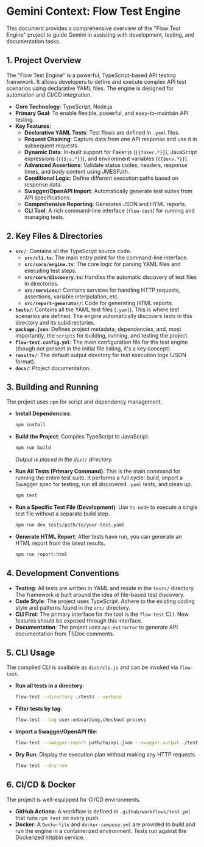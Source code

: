 # Gemini Context: Flow Test Engine

This document provides a comprehensive overview of the "Flow Test Engine" project to guide Gemini in assisting with development, testing, and documentation tasks.

## 1. Project Overview

The "Flow Test Engine" is a powerful, TypeScript-based API testing framework. It allows developers to define and execute complex API test scenarios using declarative YAML files. The engine is designed for automation and CI/CD integration.

- **Core Technology**: TypeScript, Node.js
- **Primary Goal**: To enable flexible, powerful, and easy-to-maintain API testing.
- **Key Features**:
    - **Declarative YAML Tests**: Test flows are defined in `.yaml` files.
    - **Request Chaining**: Capture data from one API response and use it in subsequent requests.
    - **Dynamic Data**: In-built support for Faker.js (`{{faker.*}}`), JavaScript expressions (`{{$js.*}}`), and environment variables (`{{$env.*}}`).
    - **Advanced Assertions**: Validate status codes, headers, response times, and body content using JMESPath.
    - **Conditional Logic**: Define different execution paths based on response data.
    - **Swagger/OpenAPI Import**: Automatically generate test suites from API specifications.
    - **Comprehensive Reporting**: Generates JSON and HTML reports.
    - **CLI Tool**: A rich command-line interface (`flow-test`) for running and managing tests.

## 2. Key Files & Directories

- **`src/`**: Contains all the TypeScript source code.
    - **`src/cli.ts`**: The main entry point for the command-line interface.
    - **`src/core/engine.ts`**: The core logic for parsing YAML files and executing test steps.
    - **`src/core/discovery.ts`**: Handles the automatic discovery of test files in directories.
    - **`src/services/`**: Contains services for handling HTTP requests, assertions, variable interpolation, etc.
    - **`src/report-generator/`**: Code for generating HTML reports.
- **`tests/`**: Contains all the YAML test files (`.yaml`). This is where test scenarios are defined. The engine automatically discovers tests in this directory and its subdirectories.
- **`package.json`**: Defines project metadata, dependencies, and, most importantly, the `scripts` for building, running, and testing the project.
- **`flow-test.config.yml`**: The main configuration file for the test engine (though not present in the initial file listing, it's a key concept).
- **`results/`**: The default output directory for test execution logs (JSON format).
- **`docs/`**: Project documentation.

## 3. Building and Running

The project uses `npm` for script and dependency management.

- **Install Dependencies**:
  ```bash
  npm install
  ```

- **Build the Project**: Compiles TypeScript to JavaScript.
  ```bash
  npm run build
  ```
  *Output is placed in the `dist/` directory.*

- **Run All Tests (Primary Command)**: This is the main command for running the entire test suite. It performs a full cycle: build, import a Swagger spec for testing, run all discovered `.yaml` tests, and clean up.
  ```bash
  npm test
  ```

- **Run a Specific Test File (Development)**: Use `ts-node` to execute a single test file without a separate build step.
  ```bash
  npm run dev tests/path/to/your-test.yaml
  ```

- **Generate HTML Report**: After tests have run, you can generate an HTML report from the latest results.
  ```bash
  npm run report:html
  ```

## 4. Development Conventions

- **Testing**: All tests are written in YAML and reside in the `tests/` directory. The framework is built around the idea of file-based test discovery.
- **Code Style**: The project uses TypeScript. Adhere to the existing coding style and patterns found in the `src/` directory.
- **CLI First**: The primary interface for the tool is the `flow-test` CLI. New features should be exposed through this interface.
- **Documentation**: The project uses `api-extractor` to generate API documentation from TSDoc comments.

## 5. CLI Usage

The compiled CLI is available as `dist/cli.js` and can be invoked via `flow-test`.

- **Run all tests in a directory**:
  ```bash
  flow-test --directory ./tests --verbose
  ```

- **Filter tests by tag**:
  ```bash
  flow-test --tag user-onboarding,checkout-process
  ```

- **Import a Swagger/OpenAPI file**:
  ```bash
  flow-test --swagger-import path/to/api.json --swagger-output ./tests/imported
  ```

- **Dry Run**: Display the execution plan without making any HTTP requests.
  ```bash
  flow-test --dry-run
  ```

## 6. CI/CD & Docker

The project is well-equipped for CI/CD environments.
- **GitHub Actions**: A workflow is defined in `.github/workflows/test.yml` that runs `npm test` on every push.
- **Docker**: A `Dockerfile` and `docker-compose.yml` are provided to build and run the engine in a containerized environment. Tests run against the Dockerized httpbin service.
